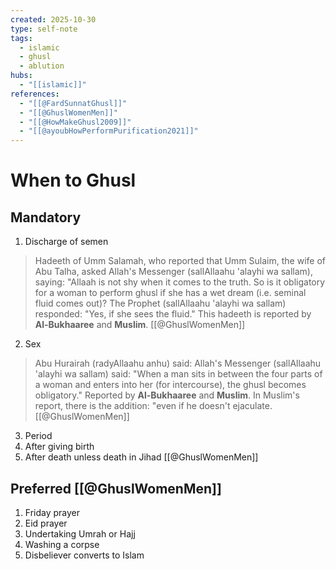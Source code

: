 ```yaml
---
created: 2025-10-30
type: self-note
tags:
  - islamic
  - ghusl 
  - ablution
hubs:
  - "[[islamic]]"
references:
  - "[[@FardSunnatGhusl]]"
  - "[[@GhuslWomenMen]]"
  - "[[@HowMakeGhusl2009]]"
  - "[[@ayoubHowPerformPurification2021]]"
---
```


# When to Ghusl

## Mandatory
1. Discharge of semen
  > Hadeeth of Umm Salamah, who reported that Umm Sulaim, the wife of Abu Talha, asked Allah's Messenger (sallAllaahu 'alayhi wa sallam), saying: "Allaah is not shy when it comes to the truth. So is it obligatory for a woman to perform ghusl if she has a wet dream (i.e. seminal fluid comes out)? The Prophet (sallAllaahu 'alayhi wa sallam) responded: "Yes, if she sees the fluid." This hadeeth is reported by **Al-Bukhaaree** and **Muslim**. [[@GhuslWomenMen]]
2. Sex
  > Abu Hurairah (radyAllaahu anhu) said: Allah's Messenger (sallAllaahu 'alayhi wa sallam) said: "When a man sits in between the four parts of a woman and enters into her (for intercourse), the ghusl becomes obligatory." Reported by **Al-Bukhaaree** and **Muslim**. In Muslim's report, there is the addition: "even if he doesn't ejaculate. [[@GhuslWomenMen]]
3. Period
4. After giving birth
5. After death unless death in Jihad [[@GhuslWomenMen]]

## Preferred [[@GhuslWomenMen]]
1. Friday prayer
2. Eid prayer
3. Undertaking Umrah or Hajj
4. Washing a corpse
5. Disbeliever converts to Islam
